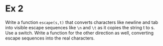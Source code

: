 # Ex 2

Write a function `escape(s,t)` that converts characters like newline and tab into visible escape sequences like `\n` and `\t` as it copies the string t to s. Use a switch. Write a function for the other direction as well, converting escape sequences into the real characters. 
